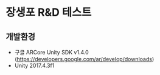 # 장생포 R&D 테스트

## 개발환경

- 구글 ARCore Unity SDK v1.4.0 (https://developers.google.com/ar/develop/downloads)
- Unity 2017.4.3f1

